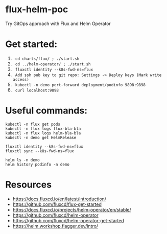 # flux-helm-poc
Try GitOps approach with Flux and Helm Operator

# Get started:
1. ``` cd charts/flux/ ; ./start.sh```
2. ``` cd ../helm-operator/ ; ./start.sh```
3. ``` fluxctl identity --k8s-fwd-ns=flux```
4. ``` Add ssh pub key to git repo: Settings -> Deploy keys (Mark write access)```
5. ``` kubectl -n demo port-forward deployment/podinfo 9898:9898```
6. ``` curl localhost:9898```

# Useful commands:
```
kubectl -n flux get pods
kubectl -n flux logs flux-bla-bla
kubectl -n flux logs helm-bla-bla
kubectl -n demo get HelmRelease

fluxctl identity --k8s-fwd-ns=flux
fluxctl sync --k8s-fwd-ns=flux

helm ls -n demo
helm history podinfo -n demo
```
# Resources
- https://docs.fluxcd.io/en/latest/introduction/
- https://github.com/fluxcd/flux-get-started
- https://docs.fluxcd.io/projects/helm-operator/en/stable/
- https://github.com/fluxcd/helm-operator
- https://github.com/fluxcd/helm-operator-get-started
- https://helm.workshop.flagger.dev/intro/

